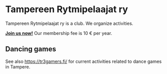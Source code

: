 # Tampereen Rytmipelaajat ry

Tampereen Rytmipelaajat ry is a club. We organize activities.

[**Join us now!**](./README.md) Our membership fee is 10 € per year.

## Dancing games

See also <https://tr3gamers.fi/> for current activities related to dance games in Tampere.

